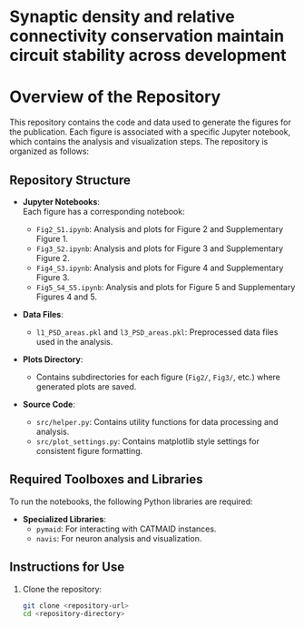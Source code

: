 # Synaptic density and relative connectivity conservation maintain circuit stability across development

# Overview of the Repository

This repository contains the code and data used to generate the figures for the publication. Each figure is associated with a specific Jupyter notebook, which contains the analysis and visualization steps. The repository is organized as follows:

## Repository Structure

- **Jupyter Notebooks**:  
  Each figure has a corresponding notebook:
  - `Fig2_S1.ipynb`: Analysis and plots for Figure 2 and Supplementary Figure 1.
  - `Fig3_S2.ipynb`: Analysis and plots for Figure 3 and Supplementary Figure 2.
  - `Fig4_S3.ipynb`: Analysis and plots for Figure 4 and Supplementary Figure 3.
  - `Fig5_S4_S5.ipynb`: Analysis and plots for Figure 5 and Supplementary Figures 4 and 5.

- **Data Files**:  
  - `l1_PSD_areas.pkl` and `l3_PSD_areas.pkl`: Preprocessed data files used in the analysis.

- **Plots Directory**:  
  - Contains subdirectories for each figure (`Fig2/`, `Fig3/`, etc.) where generated plots are saved.

- **Source Code**:  
  - `src/helper.py`: Contains utility functions for data processing and analysis.
  - `src/plot_settings.py`: Contains matplotlib style settings for consistent figure formatting.

## Required Toolboxes and Libraries

To run the notebooks, the following Python libraries are required:

- **Specialized Libraries**:
  - `pymaid`: For interacting with CATMAID instances.
  - `navis`: For neuron analysis and visualization.

## Instructions for Use

1. Clone the repository:
   ```sh
   git clone <repository-url>
   cd <repository-directory>